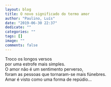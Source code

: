 ```yaml
---
layout: blog
title: O novo significado do termo amor
author: "Paulino, Luís"
date: "2019-06-30 22:37"
dedicate: ""
categories: ""
tags: []
image: ""
comments: false
---
```


Troco os longos versos\
por uma estrofe mais simples.\
O amor não é um sentimento perverso,\
foram as pessoas que tornaram-se mais fúnebres.\
Amar é visto como uma forma de repúdio...
